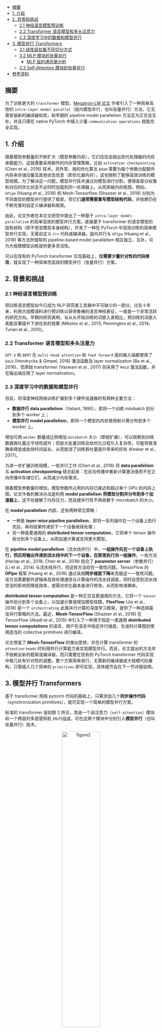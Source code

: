 - [摘要](#摘要)
- [1. 介绍](#1-介绍)
- [2. 背景和挑战](#2-背景和挑战)
  - [2.1 神经语言模型预训练](#21-神经语言模型预训练)
  - [2.2 Transformer 语言模型和多头注意力](#22-transformer-语言模型和多头注意力)
  - [2.3 深度学习中的数据和模型并行](#23-深度学习中的数据和模型并行)
- [3. 模型并行 Transformers](#3-模型并行-transformers)
    - [3.1 线性层权重不同切分方式](#31-线性层权重不同切分方式)
  - [3.2 MLP 模块的张量并行](#32-mlp-模块的张量并行)
    - [MLP 层的通讯量分析](#mlp-层的通讯量分析)
  - [3.3 Self-Attention 模块的张量并行](#33-self-attention-模块的张量并行)
- [参考资料](#参考资料)

## 摘要

为了训练更大的 `transformer` 模型，[Megatron-LM 论文](https://arxiv.org/pdf/1909.08053) 作者引入了一种简单高效的 `intra-layer model parallel`（层内模型并行，也叫张量并行）方法，它无需安装新的编译器和库，和早期的 pipeline model parallelism 方法互为正交且互补，并且只需在 native PyTorch 中插入少量 `communication operations` 就能完全实现。

## 1. 介绍

随着模型参数量的不断扩大（模型参数内存），它们往往会超出现代处理器的内存承载能力，这就需要采用额外的内存管理策略，比如 `activation checkpointing` (Chen et al., 2016) 技术。另外常，用的优化算法 `Adam` 需要为每个参数分配额外内存来存储动量及其他状态信息（即优化器内存），这也限制了能够高效训练的模型规模。为了解决这一问题，模型并行技术通过对模型进行分割，使得各部分权重和对应的优化状态不必同时加载到同一处理器上，从而突破内存瓶颈。例如，`GPipe` (Huang et al., 2018) 和 Mesh-Tensorflow (Shazeer et al., 2018) 分别为不同类型的模型并行提供了框架，但它们**通常需要重写模型结构代码**，并依赖仍在不断完善的自定义编译器和框架。

由此，论文作者在本论文研究中提出了一种基于 `intra-layer model-parallelism` 的简单高效的模型并行方案。直接基于 transformer 的语言模型的固有结构（即不改变模型本身结构），开发了一种在 PyTorch 中高效训练的简单模型并行实现，无需自定义 `C++` 代码或编译器。层内并行与 `GPipe` (Huang et al., 2018) 等方法所倡导的 pipeline-based model parallelism 相互独立、互补，可为大规模模型训练提供更多灵活性。

可以在现有的 PyTorch transformer 实现基础上，**仅需要少量针对性的代码修改**，就实现了一种简单而高效的模型并行（张量并行）方案。

## 2. 背景和挑战

### 2.1 神经语言模型预训练

预训练语言模型如今已成为  NLP  研究者工具箱中不可缺少的一部分。过去十年来，利用大规模语料进行预训练以获得鲁棒的语言神经表征，一直是一个非常活跃的研究方向。早期的研究表明，与从头开始训练的词嵌入表相比，预训练的词嵌入表能显著提升下游任务的效果 (Mikolov et al., 2013; Pennington et al., 2014; Turian et al., 2010)。

### 2.2 Transformer 语言模型和多头注意力

`GPT-2` 和 `BERT` 在 `multi-head attention` 和 `feed forward` 层的输入端都使用了 `GeLU` (Hendrycks & Gimpel, 2016) 激活函数及 layer normalization (Ba et al., 2016)，而原始 transformer (Vaswani et al., 2017) 则采用了 `ReLU` 激活函数，并在输出端应用了 layer normalization。

### 2.3 深度学习中的数据和模型并行

目前，将深度神经网络训练扩展到多个硬件加速器的有两种主要方法：
-  **数据并行 data parallelism**（Valiant, 1990），即将一个训练 minibatch 划分到多个 worker 上；
- **模型并行 model parallelism**，即将一个模型的内存使用和计算分布到多个 worker 上。

增加可用 `worker` 数量成比例增加 `minibatch` 大小（即弱扩展），可以观察到训练数据吞吐量近乎线性提升；但是大批量训练会给优化过程引入复杂性，可能导致准确率降低或收敛时间延长，从而抵消了训练吞吐量提升带来的好处 (Keskar et al., 2017)。

为进一步扩展训练规模，一些并行工作 (Chen et al., 2016) 将 **data parallelism** 与 **activation checkpointing** 结合起来：在反向传播中重新计算激活值而不在正向传播中存储它们，从而减少内存需求。

随着模型参数量的增加，模型参数所占用的内存已接近和超过单个 GPU 的内存上限。论文作者的解决办法是利用 **model parallelism** **将模型分割并分布到多个加速器上**，这不仅缓解了内存压力，而且使并行性不再依赖于 microbatch 的大小。

在 **model parallelism** 内部，还有两种常见策略：
- 一种是 **layer-wise pipeline parallelism**，即将一系列操作在一个设备上执行完后，再将结果传递到下一个设备继续处理；
- 另一种是更通用的 **distributed tensor computation**，它将单个 tensor 操作拆分到多个设备上，从而加速计算或支持更大模型。

在 **pipeline model parallelism**（流水线并行）中，**一组操作先在一个设备上执行，然后将输出传递到流水线中的下一个设备，在那里执行另一组操作**。一些方法 (Harlap et al., 2018; Chen et al., 2018) 结合了 **parameter server**（参数并行） (Li et al., 2014) 与流水线并行，但这些方法存在一致性问题。TensorFlow 的 **GPipe** 框架 (Huang et al., 2018) 通过采用**同步梯度下降**来克服这一一致性问题。该方法需要额外逻辑来高效处理通信与计算操作的流水线调度，同时会受到流水线空泡的影响而降低效率，或需对优化器本身进行修改，从而影响准确率。

**distributed tensor computation** 是一种正交且更通用的方法，它将一个 `tensor` 操作划分到多个设备上，以加速计算或增加模型规模。**FlexFlow** (Jia et al., 2018) 是一个 `orchestrating` 此类并行计算的深度学习框架，提供了一种选择最佳并行策略的方法。最近，**Mesh-TensorFlow** (Shazeer et al., 2018) 在 TensorFlow (Abadi et al., 2015) 中引入了一种用于指定一类通用 **distributed tensor computations** 的语言，用户在语言中指定并行维度，生成的计算图则使用适当的 collective primitives 进行编译。

论文借鉴了 **Mesh-TensorFlow** 的类似思想，并在计算 transformer 的 `attention` `heads` 时利用并行计算能力来实现模型并行。而且，论文提出的方法并不依赖全新的框架或编译器，而只需要在现有的 PyTorch transformer 代码实现中做几处有针对性的调整。整个方案简单易行，无需新的编译器或大规模代码重构，只需插入几个简单的 `primitives` 即可实现，具体细节会在下一节详细说明。

## 3. 模型并行 Transformers

基于 transformer 网络 pytorch 代码的基础上，只需添加几个**同步操作代码**（synchronization primitives），就可实现一个简单的模型并行方案。

标准的 transformer 层如图 2 所示，其由一个自注意力（`self-attention`）模块和一个两层的多层感知机 (`MLP`)组成，可在这两个模块中分别引入**模型并行**（也叫张量并行）技术。

<center>
<img src="../../images/model_parallelism/figure2.png" width="50%" alt="figure2">
</center>

#### 3.1 线性层权重不同切分方式

线性层是 MLP 的核心 kernel，其本质上是一种 GEMM 操作，我们在加载 transformer 模型的时候，需要将权重做切分并并分发到不同的 GPU 设备上。随后，各 GPU 设备分别执行相应 GEMM 操作。

权重切分有两种方式：**按行和按列切分**。按不同方式切分权重后的线性层推理 `forward` 操作的可视化对比图如下图所示：

<center>
<img src="../../images/model_parallelism/weight_split_row_column.png" width="90%" alt="weight_split_row_column">
</center>

- 权重 $A$ 按照列拆分的并行计算方式看图理解比较直观，这里直接跳过分析。
- 权重 $A$ 如果按照**行维度**进行切分切开后，那么 `GEMM` 的矩阵乘法 $XA_1$ 和 $XA_2$ 的维度无法对齐，需要**再把 $X$ 按列切开**才能做到矩阵乘法的维度对齐，并在对应 GPU 设备上分别执行 GEMM 得到 $X_1A_1=Y_1$ 和 $X_2A_2=Y_2$，并执行 $Y_1 + Y_2 = Y$，这里的 $+$ 是**逐元素相加操作**。

### 3.2 MLP 模块的张量并行

> MLP 的张量并行实现相对 Self-Attention 简单。

MLP 模块的第一个操作是通用矩阵乘法 (GEMM)，随后是一个 GeLU 非线性激活函数，计算公式如下所示。

$$Y = GeLU(XA)$$

**为了实现 `GEMM` 的并行计算**。

1，第一个方法是**将权重矩阵 A 按行拆分，同时将输入矩阵 X 按列拆分**，如下图所示：

$$X = [X_1, X_2], A = \begin{bmatrix}
A_1 \\
A_2 \end{bmatrix}$$

这种切分方式会得到 $Y = GeLU(X_1A_1 + X_2A_2)$，因为 `GeLU` 是一个**非线性函数**，所以 $GeLU(X1A1 + X2A2) \ne GeLU(X1A1) + GeLU(X2A2)$，因此这种方法在 `GeLU` 函数之前需要一个同步点（synchronization point）。

所谓**同步点**是指，在执行 `GeLU` 函数之前，需要等待各个设备的并行计算（即 $X_1A_1$ 和 $X_2A_2$）都完成，同时将各个设备输出的中间结果正确地聚合（synchronize），可通过 `reduce + broadcast` 操作在 GPU0 上计算完整 $XA$，然后广播 `GeLU(XA)` 到 GPU1。

2，另一种方案是将**权重矩阵** $A$ **沿列方向**切分为 $A = [A1, A2]$。这种切分方式使得每个 GPU 设备**能独立完成部分 $\text{GEMM}$ 运算**，并应用 GeLU 激活函数。**列切分权重方法**的优势在于**避免了前向传播中一次全局同步通信（行切分方案需先同步合并分块结果，再统一应用激活函数）**

$$[Y1, Y2] = [GeLU(XA1), GeLU(XA2)$$

3，在将第一个线性层的权重按照列并行方式切分后，**第二个线性层的权重矩阵 B 自然沿着行方向拆分**，使其能够直接处理来自 `GeLU` 层的输出而无需任何通信，如图 3a 所示。

<center>
<img src="../../images/model_parallelism/transformer_block_mp.png" width="50%" alt="transformer_block_mp">
</center>

形状的公式变换拆解如下：

- `GPU0` 上计算 `Z1`: `[b, s, h] * [h, h/2] -> [b, s, h/2] * [h/2, h] -> [b, s, h]`;
- `GPU1` 上计算 `Z2`: `[b, s, h] * [h, h/2] -> [b, s, h/2] * [h/2, h] -> [b, s, h]`;
- `Z1 + Z2 = Z`: `[b, s, h] + [b, s, h] -> [b, s, h]`

因为第二个线性层的权重是按行切分得到 Z1 和 Z2，所以需要执行加法操作得到最终的 Z。另外，**第二个 GEMM（如 $Y_1B_1$ 和 $Y_2B_2$ 之后，需要一次 All-Reduce 操作合并结果（对 $Y_1B_1$ 和 $Y_2B_2$ 求和）**。

第二个 `GEMM` 的输出在所有 GPU 之间执行 All-Reduce 归约操作，再将结果输入 Dropout 层。

另外，图 3a 中的 $f$ 和 $g$ 的操作解释如下
- $f$ 的前向推理 forward 计算：把输入 $X$ 拷贝到两块 GPU 上，每块 GPU 即可独立做forward 计算。
- $g$ 的前向推理 forward 计算：每块 GPU 上的 forward 的计算完毕，取得 Z1 和 Z2 后，各 GPU 间做一次 AllReduce，相加结果产生 Z。

**先列切分权重再行切分权重方法特性总结**：

- 为什么对 A 采用列切割，对 B 采用行切割。根本原因是尽量保证各GPU 上的计算相互独立，从而**减少通讯量**。因为如果对 A 采用行切分，那么在执行非线性函数 GeLU 激活之前，必须做一次 `AllReduce` 操作，这会产生额外的通讯量。
- 通过将 MLP 模块中的两个 GEMM 拆分到多个 GPU 上独立并行计算，**在正向传播中仅需一次 All-Reduce 操作（对应 g 运算符），在反向传播中也仅需一次 All-Reduce 操作（对应 f 运算符）**。
- $f$ 与 $g$ 运算符的**前向和反向过程互为对称关系**（例如，$f$ 在前向传递中为恒等运算，反向传递中执行 All-Reduce；$g$ 的行为则相反），这种设计可通过 PyTorch 的自动微分机制高效实现。

下述代码是 $f$ 运算符的实现示例：

```python
"""
f operator 实现：
- 前向传递：直接返回输入（恒等运算）
- 反向传递：对梯度执行 All-Reduce
对应的 g operator 行为对称：
- 前向传递：执行 All-Reduce
- 反向传递：直接返回梯度（恒等运算）

Implementation of f operator. g is similar to f with
identity in the backward and all-reduce in the forward functions.
"""
class f(torch.autograd.Function):
    @staticmethod
    def forward(ctx, x):
        return x  # 前向传递无通信
    
    @staticmethod
    def backward(ctx, grad_output):
        all_reduce(grad_output)  # 反向传递触发 All-Reduce
        return grad_output

class g(torch.autograd.Function):
    @staticmethod
    def forward(ctx, x):
        all_reduce(x)   # 前向传递触发 All-Reduce
    
    @staticmethod
    def backward(ctx, grad_output):
        return grad_output # 反向传递无通信
```

#### MLP 层的通讯量分析

1，前向传播：
- 第一个 GEMM（如 $XA_1$ 和 $XA_2$）：每个 GPU 独立计算，无需通信。
- 第二个 GEMM（如 $Y_1B_1$ 和 $Y_2B_2$ 之后，**需要一次 All-Reduce 操作合并结果**（对 $Y_1B_1$ 和 $Y_2B_2$ 求和）。
- 激活函数（如 GeLU）：本地计算，无需通信。


总结：MLP 层在 forward(前向推理时) 做一次 All-Reduce 操作，在 backward(前向推理时) 做一次 All-Reduce 操作。而 All-Reduce 的过程分为两个阶段，`Reduce-Scatter` 和 `All-Gather`，每个阶段的通讯量是相等的。假设输入张量大小为 `[b, s, h]`，则每次 All-Reduce 操作通讯量为 $2bsh$。

模型训练和推理阶段的张量并行通信量计算公式如下：
- 模型训练时，包含前向传播和反相传播两个过程，即两次 `All-Reduce` 操作，所以 `MLP` 层的总通讯量为：$4bsh$。
- 模型推理时，只有前向传播过程，即一次 `All-Reduce` 操作，所以 `MLP` 层的总通讯量为：$2bsh$。

### 3.3 Self-Attention 模块的张量并行

如图 3b 所示，对于自注意力模块，可以充分挖掘**多头**注意力的内在并行特性：将计算键 (K)、查询 (Q) 和数值 (V) 的 **GEMM 操作按列拆分**，**这样每个注意力头的矩阵乘法便可以在单个 GPU 上独立完成**。这样不仅可以将每个注意力头的参数和计算负载均匀分摊到多个 GPU 上，而且完成自注意力计算时无需立即进行跨 GPU 通信。

下图展示了当 `num_heads` = 2 时 attention kernel 的并行计算方法。即对每一块权重，我们都沿着列方向（k_dim）维度切割一刀。此时每个 `head` 上的 $W^Q、W^K、W^V$  的维度都变成 `(d_model, k_dim//2)`。每个 `head` 上单独做矩阵计算，最后将计算结果 `concat`起来即可。整个流程如下图所示：

<center>
<img src="../../images/model_parallelism/multi_head.jpg" width="60%" alt="multi_head">
</center>

可以发现，attention 的**多头**注意力计算机制真的是天然适合模型的张量并行计算。因为**每个头上都可以独立计算**，最后再将结果 concat 起来。也就是说，**可以把每个头的参数放到一块 GPU 上**。则整个过程如图 3(b) 所示：

**对三个权重参数矩阵 Q，K，V，按照“列切割”，每个头放到一块 GPU 上，做并行计算**。对注意力输出线性层 $B$，按照“行切割”。切割的方式和 `MLP` 层基本一致，其 forward 与 backward 原理也一致，这里不再赘述。最后，在实际应用中，并不一定按照一个 head 占用一块GPU来切割权重，我们也可以一个多个 head 占用一块 GPU，这依然不会改变单块 GPU 上独立计算的目的。所以实际设计时，我们尽量保证 head 总数能被 GPU 个数整除。

很明显上述的设计对 MLP 和自注意力层均采用了**将两组 GEMM 运算融合的策略**，从而消除了一个同步步骤，并获得了更好的扩展性。基于此技术方案，在一个标准 transformer 层中，前向传播只需执行两次 all-reduce 操作，反向传播也仅需两次 all-reduce（详见图 4）。

<center>
<img src="../../images/model_parallelism/all_reduce.png" width="60%" alt="all_reduce">
</center>

Transformer 语言模型的输出嵌入矩阵尺寸为 `[batch_size, vocab_size, hidden_size]`。因为当前 transformer 语言模型的词汇表通常至少有数万个 token（例如，GPT-2 的词汇表大小为 50,257），因此对**输出 embedding 层**的 GEMM 计算进行并行化很有加速效果。但是，又因为在 transformer 语言模型中，**输出嵌入层与输入嵌入层通常共享权重**，这就要求对两者都需要进行修改。

我们将**输入嵌入的权重矩阵** E（权重矩阵尺寸为 `[hidden_size, vocab_size]`）**按词汇维度进行列拆分**，得到 $E = [E_1, E_2]$。因为每个分块仅包含嵌入表的一部分，因此
**在完成输入嵌入后需要执行一次 `all-reduce`（即 g operator）**。对于输出嵌入，一种方案是先并行计算 $[Y1, Y2] = [XE_1, XE_2]$ 得到 `logits`，然后通过 `all-gather` 操作将其拼接成 $Y = \text{all-gather}([Y1, Y2])$，接着再将结果输入到交叉熵损失函数中。但是，这样的 `all-gather` 操作需要传输 $b \times s \times v$ 个元素（其中 $b$ 为批次大小，$s$ 为序列长度），而且**因为词汇表通常很大，这会带来巨大的通信负担**。因此，为了降低通信成本，我们将并行 GEMM 的输出 [Y1, Y2] 与交叉熵损失融合，从而将数据维度压缩至 $b \times s$。相比传输完整的 `logits`，仅传输标量损失大幅减少了通信量，从而显著提高了模型并行方案的效率。

模型并行方法大部分**可以归纳为旨在减少通信并使 GPU 保持计算密集状态的技术**。与其让一个 GPU 计算部分的 dropout、 layer normalization 或 residual connections 并将结果广播到其他 GPU，我们选择在所有 GPU 上复制这些计算。具体来说，我们在每个 GPU 上维护 layer normalization 参数的重复副本，并将模型并行区域的输出张量经过 dropout 和 residual connection 处理后，再作为输入传递给下一个模型并行区域。

为了优化模型，我们**允许每个模型并行工作单元独立优化自己的一套参数**。由于所有数值均在单个 GPU 上局部存在或被复制，因此在这种方案中无需通信更新参数值。我们在附录 B 中提供了有关混合模型与数据并行以及随机数生成处理的更多细节供参考。总之，上述方法易于实现，在前向和反向传播过程中只需额外添加几次 all-reduce 操作。该方法不需要新的编译器，并且与例如 (Huang et al., 2018) 所倡导的 `pipeline model parallelism` 互为**正交且互补**。

## 参考资料

- [Megatron-LM: Training Multi-Billion Parameter Language Models Using Model Parallelism](https://arxiv.org/pdf/1909.08053)
- [图解大模型训练之：张量模型并行(TP)，Megatron-LM](https://zhuanlan.zhihu.com/p/622212228)
